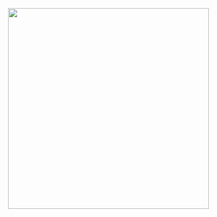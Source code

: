 <p align="center"><a href="me.png" target="_blank"><img src="https://www.penpeers.com//libraries/crowd/images/logo/logo2.png" width="400"></a></p>
